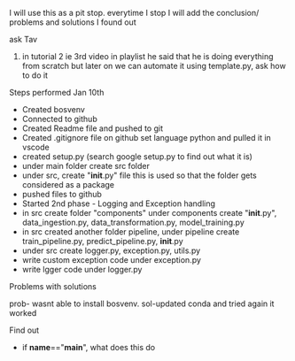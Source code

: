 I will use this as a pit stop. everytime I stop I will add the conclusion/ problems and solutions I found out

ask Tav
1. in tutorial 2 ie 3rd video in playlist he said that he is doing everything from scratch but later on we can automate it using template.py, ask how to do it

Steps performed Jan 10th
- Created bosvenv
- Connected to github
- Created Readme file and pushed to git
- Created .gitignore file on github set language python and pulled it in vscode
- created setup.py (search google setup.py to find out what it is)
- under main folder create src folder 
- under src, create "__init__.py" file this is used so that the folder gets considered as a package
- pushed files to github
- Started 2nd phase - Logging and Exception handling
- in src create folder "components" under components create "__init__.py", data_ingestion.py, data_transformation.py, model_training.py
- in src created another folder pipeline, under pipeline create train_pipeline.py, predict_pipeline.py, __init__.py
- under src create logger.py, exception.py, utils.py
- write custom exception code under exception.py
- write lgger code under logger.py

Problems with solutions 

prob- wasnt able to install bosvenv.
sol-updated conda and tried again it worked

Find out 

- if __name__=="__main__", what does this do